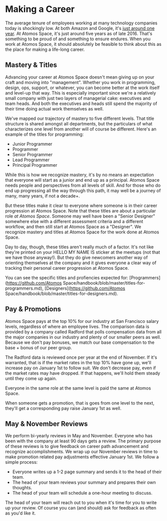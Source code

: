 # Making a Career

The average tenure of employees working at many technology companies today is shockingly low. At both Amazon and Google, it's [just around one year](http://www.techrepublic.com/blog/career-management/tech-companies-have-highest-turnover-rate/). At Atomos Space, it's just around five years as of late 2016. That's something to be proud of and something to ensure endures. When you work at Atomos Space, it should absolutely be feasible to think about this as the place for making a life-long career. 
## Mastery & Titles

Advancing your career at Atomos Space doesn't mean giving up on your craft and moving into "management". Whether you work in programming, design, ops, support, or whatever, you can become better at the work itself and level-up that way. This is especially important since we're a relatively small company with just two layers of managerial cake: executives and team heads. And both the executives and heads still spend the majority of their time doing actual work themselves as well.

We've mapped our trajectory of mastery to five different levels. That title structure is shared amongst all departments, but the particulars of what characterizes one level from another will of course be different. Here's an example of the titles for programming:

* Junior Programmer
* Programmer
* Senior Programmer
* Lead Programmer
* Principal Programmer

While this is how we recognize mastery, it's by no means an expectation that everyone will start as a junior and end up as a principal. Atomos Space needs people and perspectives from all levels of skill. And for those who do end up progressing all the way through this path, it may well be a journey of many, many years, if not a decade+.

But these titles make it clear to everyone where someone is in their career progression at Atomos Space. Note that these titles are about a particular role _at Atomos Space_. Someone may well have been a "Senior Designer" somewhere else with a different assessment criteria and a different workflow, and then still start at Atomos Space as a "Designer". We recognize mastery and titles at Atomos Space for the work done at Atomos Space.

Day to day, though, these titles aren't really much of a factor. It's not like they're printed on your HELLO MY NAME IS sticker at the meetups (not that we have those anyway!). But they do give newcomers another way of orienting themselves at the company and it gives everyone a clear way of tracking their personal career progression at Atomos Space.

You can see the specific titles and profiencies expected for: [Programmers](https://github.com/Atomos Space/handbook/blob/master/titles-for-programmers.md), [Designers](https://github.com/Atomos Space/handbook/blob/master/titles-for-designers.md).

## Pay & Promotions

Atomos Space pays at the top 10% for our industry at San Francisco salary levels, regardless of where an employee lives. The comparison data is provided by a company called Radford that polls compensation data from all the major companies in our industry and plenty of our smaller peers as well. Because we don't pay bonuses, we match our base compensation to the base + bonus of our peer group.

The Radford data is reviewed once per year at the end of November. If it's warranted, that is if the market rates in the top 10% have gone up, we'll increase pay on January 1st to follow suit. We don't decrease pay, even if the market rates may have dropped. If that happens, we'll hold them steady until they come up again.

Everyone in the same role at the same level is paid the same at Atomos Space.

When someone gets a promotion, that is goes from one level to the next, they'll get a corresponding pay raise January 1st as well.

## May & November Reviews

We perform bi-yearly reviews in May and November. Everyone who has been with the company at least 90 days gets a review.  The primary purpose of these reviews is to give feedback on career path advancement and recognize accomplishments. We wrap up our November reviews in time to make promotion related pay adjustments effective January 1st. We follow a simple process:

* Everyone writes up a 1-2 page summary and sends it to the head of their team.
* The head of your team reviews your summary and prepares their own thoughts.
* The head of your team will schedule a one-hour meeting to discuss.

The head of your team will reach out to you when it's time for you to write up your review. Of course you can (and should) ask for feedback as often as you'd like it.
